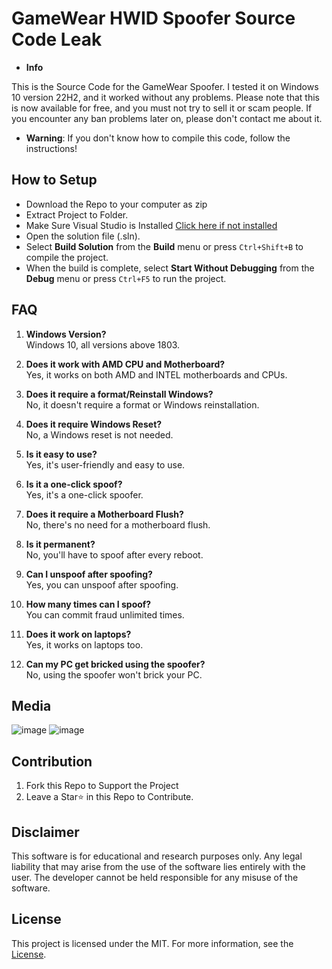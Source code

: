 # GameWear HWID Spoofer Source Code Leak

- **Info**

This is the Source Code for the GameWear Spoofer. I tested it on Windows 10 version 22H2, and it worked without any problems. Please note that this is now available for free, and you must not try to sell it or scam people. If you encounter any ban problems later on, please don't contact me about it.

- **Warning**: If you don't know how to compile this code, follow the instructions!

## How to Setup
- Download the Repo to your computer as zip
- Extract Project to Folder.
- Make Sure Visual Studio is Installed [Click here if not installed](https://visualstudio.microsoft.com/en/thank-you-downloading-visual-studio/?sku=Community&channel=Release&version=VS2022&source=VSLandingPage&passive=false&cid=2030)
- Open the solution file (.sln).
- Select **Build Solution** from the **Build** menu or press `Ctrl+Shift+B` to compile the project.
- When the build is complete, select **Start Without Debugging** from the **Debug** menu or press `Ctrl+F5` to run the project.

## **FAQ**

1. **Windows Version?**  
   Windows 10, all versions above 1803.
   
2. **Does it work with AMD CPU and Motherboard?**  
   Yes, it works on both AMD and INTEL motherboards and CPUs.

3. **Does it require a format/Reinstall Windows?**  
   No, it doesn't require a format or Windows reinstallation.

4. **Does it require Windows Reset?**  
   No, a Windows reset is not needed.

5. **Is it easy to use?**  
   Yes, it's user-friendly and easy to use.

6. **Is it a one-click spoof?**  
   Yes, it's a one-click spoofer.

7. **Does it require a Motherboard Flush?**  
   No, there's no need for a motherboard flush.

8. **Is it permanent?**  
   No, you'll have to spoof after every reboot.

9. **Can I unspoof after spoofing?**  
   Yes, you can unspoof after spoofing.

10. **How many times can I spoof?**  
    You can commit fraud unlimited times.

11. **Does it work on laptops?**  
    Yes, it works on laptops too.

12. **Can my PC get bricked using the spoofer?**  
    No, using the spoofer won't brick your PC.

## Media
![image](https://user-images.githubusercontent.com/98352276/152636685-f5058c59-9c69-4e81-83bc-0e3f04d45816.png)
![image](https://user-images.githubusercontent.com/98352276/152636687-8f467353-9876-4e6e-91c9-86d1bc96d919.png)

## Contribution

1. Fork this Repo to Support the Project
2. Leave a Star⭐ in this Repo to Contribute.

## Disclaimer

This software is for educational and research purposes only. Any legal liability that may arise from the use of the software lies entirely with the user. The developer cannot be held responsible for any misuse of the software.

## License

This project is licensed under the MIT. For more information, see the [License](LICENSE).
